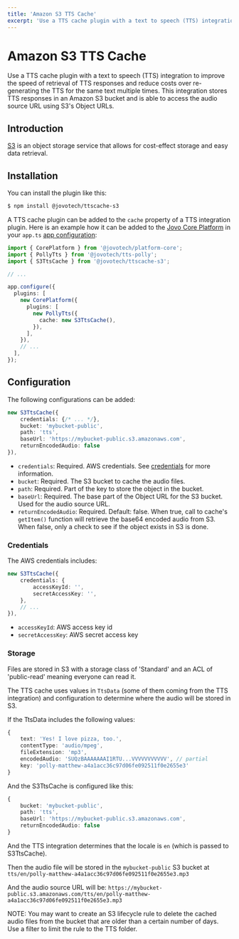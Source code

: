 ```yaml
---
title: 'Amazon S3 TTS Cache'
excerpt: 'Use a TTS cache plugin with a text to speech (TTS) integration to improve the speed of retrieval of TTS responses and reduce costs over re-generating the TTS for the same text multiple times. This integration stores TTS responses in an Amazon S3 bucket and is able to access the audio source URL using S3's Object URLs.'
---
```


# Amazon S3 TTS Cache

Use a TTS cache plugin with a text to speech (TTS) integration to improve the speed of retrieval of TTS responses and reduce costs over re-generating the TTS for the same text multiple times. This integration stores TTS responses in an Amazon S3 bucket and is able to access the audio source URL using S3's Object URLs.

## Introduction

[S3](https://aws.amazon.com/s3/) is an object storage service that allows for cost-effect storage and easy data retrieval.

## Installation

You can install the plugin like this:

```sh
$ npm install @jovotech/ttscache-s3
```

A TTS cache plugin can be added to the `cache` property of a TTS integration plugin. Here is an example how it can be added to the [Jovo Core Platform](https://www.jovo.tech/marketplace/server-lambda) in your `app.ts` [app configuration](https://www.jovo.tech/marketplace/platform-core):

```typescript
import { CorePlatform } from '@jovotech/platform-core';
import { PollyTts } from '@jovotech/tts-polly';
import { S3TtsCache } from '@jovotech/ttscache-s3';

// ...

app.configure({
  plugins: [
    new CorePlatform({
      plugins: [
        new PollyTts({
          cache: new S3TtsCache(),
        }),
      ],
    }),
    // ...
  ],
});
```

## Configuration

The following configurations can be added:

```typescript
new S3TtsCache({
    credentials: {/* ... */},
    bucket: 'mybucket-public',
    path: 'tts',
    baseUrl: 'https://mybucket-public.s3.amazonaws.com',
    returnEncodedAudio: false
}),
```

- `credentials`: Required. AWS credentials. See [credentials](#credentials) for more information.
- `bucket`: Required. The S3 bucket to cache the audio files.
- `path`: Required. Part of the key to store the object in the bucket.
- `baseUrl`: Required. The base part of the Object URL for the S3 bucket. Used for the audio source URL.
- `returnEncodedAudio`: Required. Default: false. When true, call to cache's `getItem()` function will retrieve the base64 encoded audio from S3. When false, only a check to see if the object exists in S3 is done.

### Credentials

The AWS credentials includes:

```typescript
new S3TtsCache({
    credentials: {
        accessKeyId: '',
        secretAccessKey: '',
    },
    // ...
}),
```

- `accessKeyId`: AWS access key id
- `secretAccessKey`: AWS secret access key

### Storage

Files are stored in S3 with a storage class of 'Standard' and an ACL of 'public-read' meaning everyone can read it.

The TTS cache uses values in `TtsData` (some of them coming from the TTS integration) and configuration to determine where the audio will be stored in S3.

If the TtsData includes the following values:

```typescript
{
    text: 'Yes! I love pizza, too.', 
    contentType: 'audio/mpeg', 
    fileExtension: 'mp3', 
    encodedAudio: 'SUQzBAAAAAAAI1RTU...VVVVVVVVVVV', // partial
    key: 'polly-matthew-a4a1acc36c97d06fe092511f0e2655e3'
}
```

And the S3TtsCache is configured like this:

```typescript
{
    bucket: 'mybucket-public',
    path: 'tts',
    baseUrl: 'https://mybucket-public.s3.amazonaws.com',
    returnEncodedAudio: false
}
```

And the TTS integration determines that the locale is `en` (which is passed to S3TtsCache).

Then the audio file will be stored in the `mybucket-public` S3 bucket at `tts/en/polly-matthew-a4a1acc36c97d06fe092511f0e2655e3.mp3`

And the audio source URL will be: `https://mybucket-public.s3.amazonaws.com/tts/en/polly-matthew-a4a1acc36c97d06fe092511f0e2655e3.mp3`


NOTE: You may want to create an S3 lifecycle rule to delete the cached audio files from the bucket that are older than a certain number of days. Use a filter to limit the rule to the TTS folder.